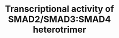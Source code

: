 ---
annotations:
- type: Pathway Ontology
  value: transcription factor mediated signaling pathway
authors:
- ReactomeTeam
- Anwesha
- Fehrhart
description: In the nucleus, SMAD2/3:SMAD4 heterotrimer complex acts as a transcriptional
  regulator. The activity of SMAD2/3 complex is regulated both positively and negatively
  by association with other transcription factors (Chen et al. 2002, Varelas et al.
  2008, Stroschein et al. 1999, Wotton et al. 1999). In addition, the activity of
  SMAD2/3:SMAD4 complex can be inhibited by nuclear protein phosphatases and ubiquitin
  ligases (Lin et al. 2006, Dupont et al. 2009).  View original pathway at [http://www.reactome.org/PathwayBrowser/#DIAGRAM=2173793
  Reactome].
last-edited: 2021-01-25
organisms:
- Homo sapiens
redirect_from:
- /index.php/Pathway:WP2755
- /instance/WP2755
schema-jsonld:
- '@context': https://schema.org/
  '@id': https://wikipathways.github.io/pathways/WP2755.html
  '@type': Dataset
  creator:
    '@type': Organization
    name: WikiPathways
  description: In the nucleus, SMAD2/3:SMAD4 heterotrimer complex acts as a transcriptional
    regulator. The activity of SMAD2/3 complex is regulated both positively and negatively
    by association with other transcription factors (Chen et al. 2002, Varelas et
    al. 2008, Stroschein et al. 1999, Wotton et al. 1999). In addition, the activity
    of SMAD2/3:SMAD4 complex can be inhibited by nuclear protein phosphatases and
    ubiquitin ligases (Lin et al. 2006, Dupont et al. 2009).  View original pathway
    at [http://www.reactome.org/PathwayBrowser/#DIAGRAM=2173793 Reactome].
  keywords:
  - Ub-SMAD4:USP9X
  - 'MEN1 '
  - 'SMAD4 '
  - SMAD2/3
  - TGF-beta Receptor
  - USP9X
  - 'CDK9 '
  - 'UBC(533-608) '
  - p-T-2S-SMAD2/3:SMAD4:SMURF2
  - p-2S-SMAD2/3:SMAD4:SKI/SKIL:NCOR
  - NCOR1, NCOR2
  - Ub-SKI/Ub-SKIL
  - 'UBC(77-152) '
  - 'UBA52(1-76) '
  - p-2S-SMAD2/3:SMAD4:PARP1
  - CDK8:CCNC/ CDK9:CCNT
  - MYC gene
  - Ub-p-T-2S-SMAD2/3
  - 'p-T220,S465,S467-SMAD2 '
  - 'UBB(77-152) '
  - '2xADPRib-p-S423,S425-SMAD3 '
  - 'PARP1 '
  - 'SMURF2 '
  - 'SMAD7 '
  - 'SKIL '
  - WWTR1
  - p-T-2S-SMAD2/3:SMAD4:NEDDL4
  - PPM1A
  - SNW1
  - RNF111/SMURF2
  - 'UBC(229-304) '
  - 'p-T179,S423,S425-SMAD3 '
  - p-2S-SMAD2/3:SMAD4
  - SMAD7
  - 'TGIF2 '
  - 'E2F5 '
  - 'NCOR2 '
  - 'SMAD3 '
  - SMAD7 gene
  - Complex
  - p-2S-SMAD2/3:SMAD4:PPM1A
  - 'NCOR1 '
  - Ub-p-T-2S-SMAD2/3:SMAD4
  - TRIM33
  - 'p-S423,S425-SMAD3 '
  - 'SMAD2 '
  - p-2S-SMAD2/3
  - HDAC1
  - SKI/SKIL
  - 'CCNT1 '
  - TGIF
  - 'E2F4 '
  - 'UBC(305-380) '
  - RBL1:E2F4/5:DP1/2
  - 'HDAC1 '
  - Ub-SMAD7
  - ligase
  - JUNB
  - p-2S-SMAD2/3:SMAD4:MEN1
  - 'TGIF1 '
  - SERPINE1 Gene
  - SMAD7:RNF111
  - 'USP9X '
  - 'WWTR1 '
  - 'RibC-SMAD4 '
  - Signaling by
  - 'UBC(609-684) '
  - PAR-SMAD2/3:PAR-SMAD4
  - 'UBE2D3 '
  - H2O
  - p-2S-SMAD2/3:SMAD4:SP1
  - MEN1
  - 'RNF111 '
  - p-SMAD2/3:SMAD4:TRIM33
  - Ub
  - p-2S-SMAD2/3:SMAD4:TGIF:HDAC1
  - CDKN2B
  - NAD+
  - Ub-SMAD4
  - 'NEDD4L '
  - p-2S-SMAD2/3:SMAD4:SKI/SKIL:NCOR:RNF111/SMURF2
  - JUNB gene
  - 'UBE2D1 '
  - 'TFDP2 '
  - 'p-S465,S467-SMAD2 '
  - 'UBC(381-456) '
  - ATP
  - 'CDK8 '
  - ATP1B4:SNW1
  - 'TFDP1 '
  - 'UBB(1-76) '
  - 'UBB(153-228) '
  - p-T,2S-SMAD2/3:SMAD4
  - 'CCNC '
  - 'UBC(153-228) '
  - 'SP1 '
  - WWTR1:p-2S-SMAD2/3:SMAD4
  - 'UBC(1-76) '
  - ATP1B4
  - ADP
  - SP1
  - 'RPS27A(1-76) '
  - NEDD4L
  - p-SMAD2/3:SMAD4:RBL1:E2F4/5:DP1/2
  - SERPINE1
  - Nuclear ubiquitin
  - 'RBL1 '
  - SMURF2
  - 'PPM1A '
  - 'UBC(457-532) '
  - SMAD4
  - Pi
  - 'SKI '
  - 'SNW1 '
  - CDKN2B gene
  - 'ATP1B4 '
  - 'CCNK '
  - 'CCNT2 '
  - MYC
  - PARP1
  - RNF111
  - 'TRIM33 '
  - NAM
  license: CC0
  name: Transcriptional activity of SMAD2/SMAD3:SMAD4 heterotrimer
seo: CreativeWork
title: Transcriptional activity of SMAD2/SMAD3:SMAD4 heterotrimer
wpid: WP2755
---